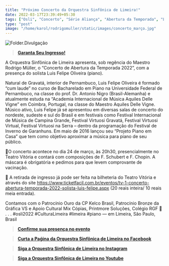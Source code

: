 ```yaml
---
title: "Próximo Concerto da Orquestra Sinfônica de Limeira!"
date: 2022-03-17T23:39:49+05:30
tags: ["Osli", "Concerto", "Série Aliança", "Abertura da Temporada", "Limeira", "2022", "Cultura", "Piano"]
type: "post"
image: "/home/karol/rodrigomuller/static/images/concerto_março.jpg"
---
```


![Folder.Divulgação](/images/concerto_março.jpg "Concerto de Abertura da Temporada - Osli 2022")


> [**Garanta Seu Ingresso!**](<https://www.ticketfacil.com.br/eventos/tv-1-concerto-abertura-temporada-2022-solista-luis-felipe.aspx> "Ticket Fácil") 


A Orquestra Sinfônica de Limeira apresenta, sob regência do Maestro Rodrigo Müller, o “Concerto de Abertura da Temporada 2022”, com a presença do solista Luis Felipe Oliveira (piano).

Natural de Gravatá, interior de Pernambuco, Luis Felipe Oliveira é formado “cum laude” no curso de Bacharelado em Piano na Universidade Federal de Pernambuco, na classe do prof. Dr. Antonio Nigro (Brasil-Alemanha) e atualmente estuda na “Academia Internacional de Música Aquiles Delle Vigne” em Coimbra, Portugal, na classe do Maestro Aquiles Delle Vigne. Músico ativo, Luis Felipe já sé apresentou em diversas salas de concerto do nordeste, sudeste e sul do Brasil e em festivais como Festival Internacional de Música de Campina Grande, Festival Virtuosi Gravatá, Festival Virtuosi Virtual, Festival Virtuosi na Serra – dentro da programação do Festival de Inverno de Garanhuns. Em maio de 2016 lançou seu “Projeto Piano em Casa” que tem como objetivo aproximar a música para piano de seu público.

📍O concerto acontece no dia 24 de março, às 20h30, presencialmente no Teatro Vitória e contará com composições de F. Schubert e F. Chopin. A máscara é obrigatória e pedimos para que levem comprovante de vacinação.

🚨 A retirada de ingresso já pode ser feita na bilheteria do Teatro Vitória e através do site <https://www.ticketfacil.com.br/eventos/tv-1-concerto-abertura-temporada-2022-solista-luis-felipe.aspx> (20 reais inteira/ 10 reais meia entrada).

Contamos com o Patrocínio Ouro da CP Kelco Brasil, Patrocínio Bronze da Gráfica VS e Apoio Cultural Mix Cópias, Printmore Soluções, Colégio RGF 👏
.
.
.
#osli2022 #CulturaLimeira #limeira #piano 
— em Limeira, São Paulo, Brasil

> [**Confirme sua presença no evento**](<https://web.facebook.com/events/338637441552814/?ref=newsfeed> "Evento - Concerto de Abetura da Temporada 2022 - Orquestra Sinfônica de Limeira") 

> [**Curta a Paǵina da Orquestra Sinfônica de Limeira no Facebook**](<https://web.facebook.com/sinfonicadelimeira> "Evento - Concerto de Abetura da Temporada 2022 - Orquestra Sinfônica de Limeira") 

> [**Siga a Orquestra Sinfônica de Limeira no Instagram**](<https://www.instagram.com/orquestrasinfonicadelimeira/> "Evento - Concerto de Abetura da Temporada 2022 - Orquestra Sinfônica de Limeira") 

> [**Siga a Orquestra Sinfônica de Limeira no Youtube**](<https://www.youtube.com/channel/UCYT-A4VwN34B1GtL7ZRGxDQ> "Evento - Concerto de Abetura da Temporada 2022 - Orquestra Sinfônica de Limeira") 


